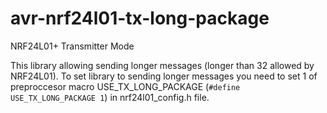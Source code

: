 # avr-nrf24l01-tx-long-package

NRF24L01+ Transmitter Mode 

This library allowing sending longer messages (longer than 32 allowed by NRF24L01). 
To set library to sending longer messages you need to set 1 of preproccesor macro USE_TX_LONG_PACKAGE (`#define USE_TX_LONG_PACKAGE 1`) in nrf24l01_config.h file. 



